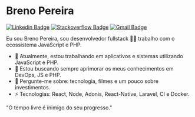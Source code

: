 # Breno Pereira 
[![Linkedin Badge](https://img.shields.io/badge/-brenopereira-blue?style=flat-square&logo=Linkedin&logoColor=white&link=https://www.linkedin.com/in/breno-pereira/)](https://www.linkedin.com/in/breno-pereira/)
[![Stackoverflow Badge](https://img.shields.io/badge/-Stackoverflow-4CA143?style=flat-square&logo=Stackoverflow&logoColor=white&link=https://pt.stackoverflow.com/users/196989/breno-martins)](https://stackoverflow.com/users/196989/breno-martins)
[![Gmail Badge](https://img.shields.io/badge/-brenomartinsxd@gmail.com-c14438?style=flat-square&logo=Gmail&logoColor=white&link=mailto:brenomartinsxd@gmail.com)](mailto:brenomartinsxd@gmail.com)

Eu sou Breno Pereira, sou desenvolvedor fullstack 👨‍💻 trabalho com o ecossistema JavaScript e PHP. 

- 🔭 Atualmente, estou trabalhando em aplicativos e sistemas utilizando JavaScript e PHP.
- 🌱 Estou buscando sempre aprimorar os meus conhecimentos em DevOps, JS e PHP.
- 💬 Pergunte-me sobre: tecnologia, filmes e um pouco sobre investimentos.
-  ⚡ Tecnologias: React, Node, Adonis, React-Native, Laravel, CI e Docker.

"O tempo livre é inimigo do seu progresso." 